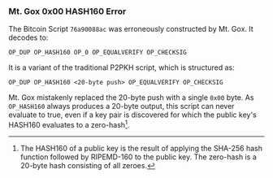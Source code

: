 ### Mt. Gox 0x00 HASH160 Error

The Bitcoin Script `76a90088ac` was erroneously constructed by Mt. Gox. It decodes to:

```
OP_DUP OP_HASH160 OP_0 OP_EQUALVERIFY OP_CHECKSIG
```

It is a variant of the traditional P2PKH script, which is structured as:

```
OP_DUP OP_HASH160 <20-byte push> OP_EQUALVERIFY OP_CHECKSIG
```

Mt. Gox mistakenly replaced the 20-byte push with a single `0x00` byte. As `OP_HASH160` always produces a 20-byte output, this script can never evaluate to true, even if a key pair is discovered for which the public key's HASH160 evaluates to a zero-hash[^1].

[^1]: The HASH160 of a public key is the result of applying the SHA-256 hash function followed by RIPEMD-160 to the public key. The zero-hash is a 20-byte hash consisting of all zeroes.

